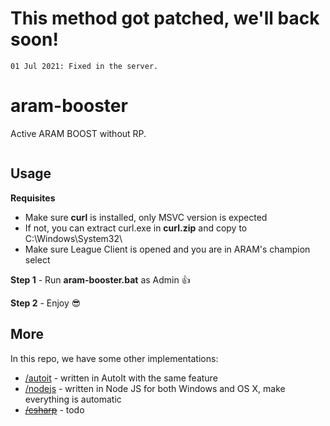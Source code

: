 # This method got patched, we'll back soon!
```
01 Jul 2021: Fixed in the server.
```

# aram-booster

Active ARAM BOOST without RP.

<p align="center">
  <img alt="" src="https://nomi.dev/img/posts/aram-booster/demo.gif" />
</p>

## Usage

**Requisites**

- Make sure **curl** is installed, only MSVC version is expected
- If not, you can extract curl.exe in **curl.zip** and copy to C:\Windows\System32\
- Make sure League Client is opened and you are in ARAM's champion select

**Step 1** - Run **aram-booster.bat** as Admin 👍

**Step 2** - Enjoy 😎

## More

In this repo, we have some other implementations:
- [/autoit](https://github.com/nomi-san/aram-booster/tree/main/autoit) - written in AutoIt with the same feature
- [/nodejs](https://github.com/nomi-san/aram-booster/tree/main/nodejs) - written in Node JS for both Windows and OS X, make everything is automatic
- [~~/csharp~~](https://github.com/nomi-san/aram-booster/tree/main/csharp) - todo
